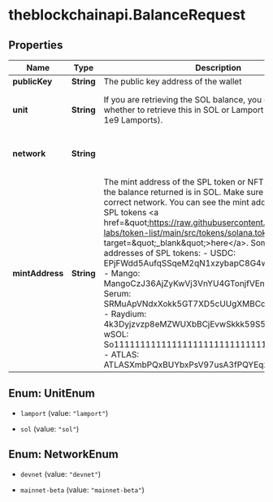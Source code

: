 # theblockchainapi.BalanceRequest

## Properties

Name | Type | Description | Notes
------------ | ------------- | ------------- | -------------
**publicKey** | **String** | The public key address of the wallet | 
**unit** | **String** | If you are retrieving the SOL balance, you can select whether to retrieve this in SOL or Lamport units (1 SOL &#x3D; 1e9 Lamports). | [optional] [default to &#39;lamport&#39;]
**network** | **String** |  | [optional] [default to &#39;devnet&#39;]
**mintAddress** | **String** | The mint address of the SPL token or NFT. If not provided, the balance returned is in SOL. Make sure to use the correct network.  You can see the mint addresses of popular SPL tokens &lt;a href&#x3D;\&quot;https://raw.githubusercontent.com/solana-labs/token-list/main/src/tokens/solana.tokenlist.json\&quot; target&#x3D;\&quot;_blank\&quot;&gt;here&lt;/a&gt;.  Some example mint addresses of SPL tokens: - USDC: EPjFWdd5AufqSSqeM2qN1xzybapC8G4wEGGkZwyTDt1v - Mango: MangoCzJ36AjZyKwVj3VnYU4GTonjfVEnJmvvWaxLac - Serum: SRMuApVNdxXokk5GT7XD5cUUgXMBCoAz2LHeuAoKWRt - Raydium: 4k3Dyjzvzp8eMZWUXbBCjEvwSkkk59S5iCNLY3QrkX6R - wSOL: So11111111111111111111111111111111111111112 - ATLAS: ATLASXmbPQxBUYbxPsV97usA3fPQYEqzQBUHgiFCUsXx | [optional] [default to &#39;null&#39;]



## Enum: UnitEnum


* `lamport` (value: `"lamport"`)

* `sol` (value: `"sol"`)





## Enum: NetworkEnum


* `devnet` (value: `"devnet"`)

* `mainnet-beta` (value: `"mainnet-beta"`)




